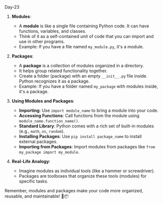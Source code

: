 Day-23

1. **Modules**:
   - A **module** is like a single file containing Python code. It can have functions, variables, and classes.
   - Think of it as a self-contained unit of code that you can import and use in other programs.
   - Example: If you have a file named `my_module.py`, it's a module.

2. **Packages**:
   - A **package** is a collection of modules organized in a directory.
   - It helps group related functionality together.
   - Create a folder (package) with an empty `__init__.py` file inside. Python recognizes it as a package.
   - Example: If you have a folder named `my_package` with modules inside, it's a package.

3. **Using Modules and Packages**:
   - **Importing**: Use `import module_name` to bring a module into your code.
   - **Accessing Functions**: Call functions from the module using `module_name.function_name()`.
   - **Standard Library**: Python comes with a rich set of built-in modules (e.g., `math`, `os`, `random`).
   - **Installing Packages**: Use `pip install package_name` to install external packages.
   - **Importing from Packages**: Import modules from packages like `from my_package import my_module`.

4. **Real-Life Analogy**:
   - Imagine modules as individual tools (like a hammer or screwdriver).
   - Packages are toolboxes that organize these tools (modules) for specific tasks.

Remember, modules and packages make your code more organized, reusable, and maintainable! 🐍📦
